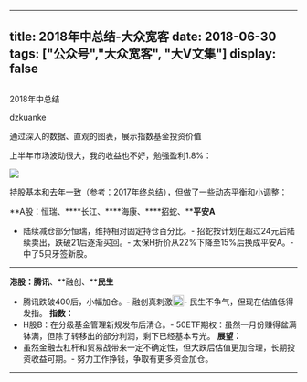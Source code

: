 
---
title:   2018年中总结-大众宽客
date: 2018-06-30
tags: ["公众号","大众宽客", "大V文集"]
display: false
---


## 



2018年中总结




dzkuanke




通过深入的数据、直观的图表，展示指数基金投资价值


上半年市场波动很大，我的收益也不好，勉强盈利1.8%：

<img class="" data-copyright="0" data-ratio="0.6821705426356589" data-s="300,640" src="https://mmbiz.qpic.cn/mmbiz_png/PKw3FQPmhIhFfCfSEKVgY47hGE4eCgXxjt5hwStZkzZtAH9XO6DUyzvgLuqQ5B5GYJTtZY7rvibDCHibvoNYzvibw/640?wx_fmt=png" data-type="png" data-w="774" style="">



持股基本和去年一致（参考：[2017年终总结](http://mp.weixin.qq.com/s?__biz=MzAwMTc1MDcwNw==&amp;mid=2648272659&amp;idx=1&amp;sn=90895337407811ab64b81b98745b96ac&amp;chksm=82f92ccfb58ea5d958b29a7a1c67ea1312802f1c04b802820d062b60827916340b7a08f196a3&amp;scene=21#wechat_redirect)），但做了一些动态平衡和小调整：



**A股：恒瑞、****长江、****海康、****招蛇、****平安A**
- 陆续减仓部分恒瑞，维持相对固定持仓百分比。- 招蛇按计划在超过24元后陆续卖出，跌破21后逐渐买回。- 太保H折价从22%下降至15%后换成平安A。- 中了5只牙签新股。
****

**港股：腾讯**、**融创、****民生**
- 腾讯跌破400后，小幅加仓。- 融创真刺激<img src="https://res.wx.qq.com/mpres/htmledition/images/icon/common/emotion_panel/smiley/smiley_10.png" data-ratio="1" data-w="20" style="display:inline-block;width:20px;vertical-align:text-bottom;"/>- 民生不争气，但现在估值低得发指。
**指数：**
- H股B：在分级基金管理新规发布后清仓。- 50ETF期权：虽然一月份赚得盆满钵满，但除了转移出的部分利润，剩下已经基本亏光。
**展望：**
- 虽然金融去杠杆和贸易战带来一定不确定性，但大跌后估值更加合理，长期投资收益可期。- 努力工作挣钱，争取有更多资金加仓。
****


















